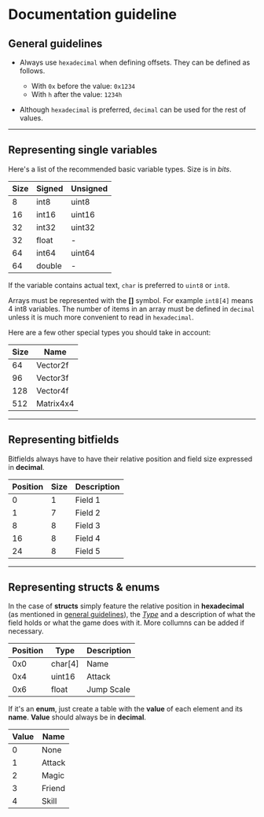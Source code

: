 # Documentation guideline

## General guidelines

* Always use `hexadecimal` when defining offsets. They can be defined as follows. 
  * With `0x` before the value: `0x1234`
  * With `h` after the value: `1234h`

* Although `hexadecimal` is preferred, `decimal` can be used for the rest of values.

---

## Representing single variables

Here's a list of the recommended basic variable types. Size is in *bits*.

| Size | Signed | Unsigned
|------|--------|----------
| 8  |  int8  |  uint8  
| 16 |  int16 |  uint16
| 32 |  int32 |  uint32
| 32 |  float |  -
| 64 |  int64 |  uint64
| 64 |  double |  -

If the variable contains actual text, `char` is preferred to `uint8` or `int8`.

Arrays must be represented with the **[]** symbol. For example `int8[4]` means 4 int8 variables.
The number of items in an array must be defined in `decimal` unless it is much more convenient to read in `hexadecimal`.

Here are a few other special types you should take in account:

| Size | Name | 
|------|--------|
| 64 |  Vector2f  |   
| 96 |  Vector3f |  
| 128 |  Vector4f |  
| 512 |  Matrix4x4 |  

---

## Representing bitfields

Bitfields always have to have their relative position and field size expressed in **decimal**.

| Position | Size | Description
|------|--------|----------
|   0  |  1  | Field 1
|   1  |  7  | Field 2
|   8  |  8  | Field 3
|   16  |  8  | Field 4
|   24  |  8  | Field 5
---
## Representing structs & enums

In the case of **structs** simply feature the relative position in **hexadecimal** (as mentioned in [general guidelines](#General-Guideline)), the [*Type*](#Representing-single-variables) and a description of what the field holds or what the game does with it. More collumns can be added if necessary.

| Position | Type | Description
|------|--------|----------
|   0x0  |  char[4]  | Name
|   0x4  |  uint16  | Attack
|   0x6  |  float  | Jump Scale

If it's an **enum**, just create a table with the **value** of each element and its **name**. **Value** should always be in **decimal**.

| Value | Name
|--------|----------
|  0  | None
|  1  | Attack
|  2  | Magic
|  3  | Friend
|  4  | Skill
